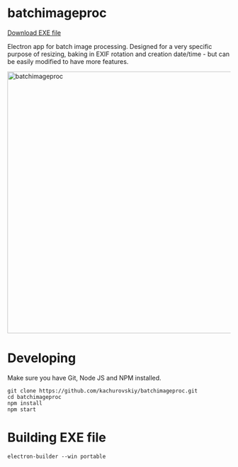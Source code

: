 # batchimageproc

[Download EXE file](https://github.com/kachurovskiy/batchimageproc/raw/main/batchimageproc%201.0.4.exe)

Electron app for batch image processing. Designed for a very specific purpose of resizing, baking in EXIF rotation and creation date/time - but can be easily modified to have more features.

<img width="590" alt="batchimageproc" src="https://user-images.githubusercontent.com/517919/147630766-6f9e4c50-bdfa-4752-878e-30656b54aa6b.png">

# Developing

Make sure you have Git, Node JS and NPM installed.

```
git clone https://github.com/kachurovskiy/batchimageproc.git
cd batchimageproc
npm install
npm start
```

# Building EXE file

```
electron-builder --win portable 
```
